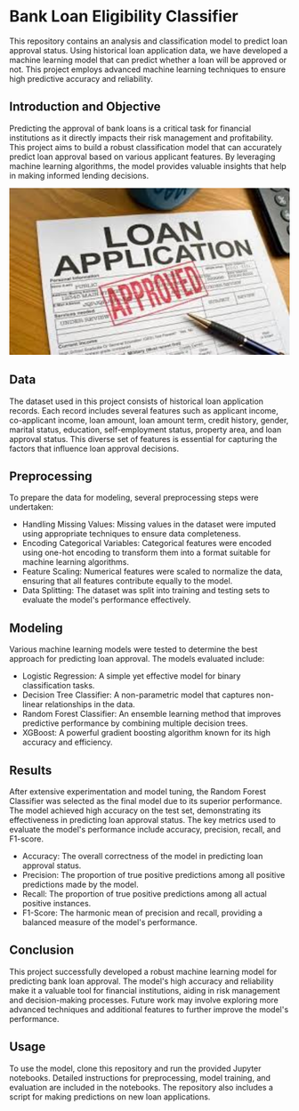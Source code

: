 # Bank Loan Eligibility Classifier

This repository contains an analysis and classification model to predict loan approval status. Using historical loan application data, we have developed a machine learning model that can predict whether a loan will be approved or not. This project employs advanced machine learning techniques to ensure high predictive accuracy and reliability.

## Introduction and Objective
Predicting the approval of bank loans is a critical task for financial institutions as it directly impacts their risk management and profitability. This project aims to build a robust classification model that can accurately predict loan approval based on various applicant features. By leveraging machine learning algorithms, the model provides valuable insights that help in making informed lending decisions.

<img src = "https://github.com/somaksanyal97/Bank-Loan-Prediction/blob/main/Pictures/download%20(1).jpeg" style="width:1000px; height:300px;"><br>

## Data
The dataset used in this project consists of historical loan application records. Each record includes several features such as applicant income, co-applicant income, loan amount, loan amount term, credit history, gender, marital status, education, self-employment status, property area, and loan approval status. This diverse set of features is essential for capturing the factors that influence loan approval decisions.

## Preprocessing
To prepare the data for modeling, several preprocessing steps were undertaken:

* Handling Missing Values: Missing values in the dataset were imputed using appropriate techniques to ensure data completeness.
* Encoding Categorical Variables: Categorical features were encoded using one-hot encoding to transform them into a format suitable for machine learning algorithms.
* Feature Scaling: Numerical features were scaled to normalize the data, ensuring that all features contribute equally to the model.
* Data Splitting: The dataset was split into training and testing sets to evaluate the model's performance effectively.

## Modeling
Various machine learning models were tested to determine the best approach for predicting loan approval. The models evaluated include:

* Logistic Regression: A simple yet effective model for binary classification tasks.
* Decision Tree Classifier: A non-parametric model that captures non-linear relationships in the data.
* Random Forest Classifier: An ensemble learning method that improves predictive performance by combining multiple decision trees.
* XGBoost: A powerful gradient boosting algorithm known for its high accuracy and efficiency.

## Results
After extensive experimentation and model tuning, the Random Forest Classifier was selected as the final model due to its superior performance. The model achieved high accuracy on the test set, demonstrating its effectiveness in predicting loan approval status. The key metrics used to evaluate the model's performance include accuracy, precision, recall, and F1-score.

* Accuracy: The overall correctness of the model in predicting loan approval status.
* Precision: The proportion of true positive predictions among all positive predictions made by the model.
* Recall: The proportion of true positive predictions among all actual positive instances.
* F1-Score: The harmonic mean of precision and recall, providing a balanced measure of the model's performance.

## Conclusion
This project successfully developed a robust machine learning model for predicting bank loan approval. The model's high accuracy and reliability make it a valuable tool for financial institutions, aiding in risk management and decision-making processes. Future work may involve exploring more advanced techniques and additional features to further improve the model's performance.

## Usage
To use the model, clone this repository and run the provided Jupyter notebooks. Detailed instructions for preprocessing, model training, and evaluation are included in the notebooks. The repository also includes a script for making predictions on new loan applications.

